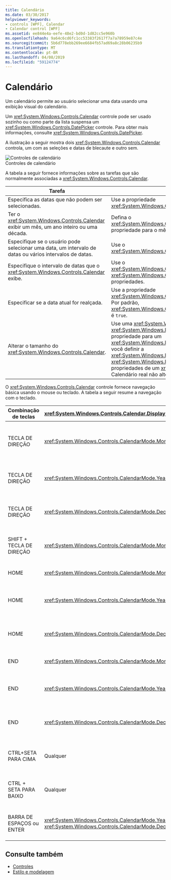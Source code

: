 ```yaml
---
title: Calendário
ms.date: 03/30/2017
helpviewer_keywords:
- controls [WPF], Calendar
- Calendar control [WPF]
ms.assetid: ee844e4a-eefe-48e2-bd0d-1d82cc5e960b
ms.openlocfilehash: 9a64c6cd6fc1cc53383f2617f7a7a78959e87c4e
ms.sourcegitcommit: 5b6d778ebb269ee6684fb57ad69a8c28b06235b9
ms.translationtype: MT
ms.contentlocale: pt-BR
ms.lasthandoff: 04/08/2019
ms.locfileid: "59124774"
---
```

# <a name="calendar"></a>Calendário
Um calendário permite ao usuário selecionar uma data usando uma exibição visual do calendário.  
  
 Um <xref:System.Windows.Controls.Calendar> controle pode ser usado sozinho ou como parte da lista suspensa um <xref:System.Windows.Controls.DatePicker> controle. Para obter mais informações, consulte <xref:System.Windows.Controls.DatePicker>.  
  
 A ilustração a seguir mostra dois <xref:System.Windows.Controls.Calendar> controla, um com as seleções e datas de blecaute e outro sem.  
  
 ![Controles de calendário](./media/ndp-calendarcontrols.png "NDP_CalendarControls")  
Controles de calendário  
  
 A tabela a seguir fornece informações sobre as tarefas que são normalmente associadas a <xref:System.Windows.Controls.Calendar>.  
  
|Tarefa|Implementação|  
|----------|--------------------|  
|Especifica as datas que não podem ser selecionadas.|Use a propriedade <xref:System.Windows.Controls.Calendar.BlackoutDates%2A>.|  
|Ter o <xref:System.Windows.Controls.Calendar> exibir um mês, um ano inteiro ou uma década.|Defina o <xref:System.Windows.Controls.Calendar.DisplayMode%2A> propriedade para o mês, ano ou década.|  
|Especifique se o usuário pode selecionar uma data, um intervalo de datas ou vários intervalos de datas.|Use o <xref:System.Windows.Controls.Calendar.SelectionMode%2A>.|  
|Especifique o intervalo de datas que o <xref:System.Windows.Controls.Calendar> exibe.|Use o <xref:System.Windows.Controls.Calendar.DisplayDateStart%2A> e <xref:System.Windows.Controls.Calendar.DisplayDateEnd%2A> propriedades.|  
|Especificar se a data atual for realçada.|Use a propriedade <xref:System.Windows.Controls.Calendar.IsTodayHighlighted%2A>. Por padrão, <xref:System.Windows.Controls.Calendar.IsTodayHighlighted%2A> é `true`.|  
|Alterar o tamanho do <xref:System.Windows.Controls.Calendar>.|Use uma <xref:System.Windows.Controls.Viewbox> ou defina o <xref:System.Windows.FrameworkElement.LayoutTransform%2A> propriedade para um <xref:System.Windows.Media.ScaleTransform>. Observe que, se você definir a <xref:System.Windows.FrameworkElement.Width%2A> e <xref:System.Windows.FrameworkElement.Height%2A> propriedades de um <xref:System.Windows.Controls.Calendar>, o Calendário real não altera seu tamanho.|  
  
 O <xref:System.Windows.Controls.Calendar> controle fornece navegação básica usando o mouse ou teclado. A tabela a seguir resume a navegação com o teclado.  
  
|Combinação de teclas|<xref:System.Windows.Controls.Calendar.DisplayMode%2A>|Ação|  
|---------------------|-----------------------------------------------------------------------------------------------------------------------------------------------------------|------------|  
|TECLA DE DIREÇÃO|<xref:System.Windows.Controls.CalendarMode.Month>|As alterações a <xref:System.Windows.Controls.Calendar.SelectedDate%2A> propriedade se o <xref:System.Windows.Controls.Calendar.SelectionMode%2A> não está definida <xref:System.Windows.Controls.CalendarSelectionMode.None>.|  
|TECLA DE DIREÇÃO|<xref:System.Windows.Controls.CalendarMode.Year>|Altera o mês do <xref:System.Windows.Controls.Calendar.DisplayDate%2A> propriedade. Observe que o <xref:System.Windows.Controls.Calendar.SelectedDate%2A> não é alterado.|  
|TECLA DE DIREÇÃO|<xref:System.Windows.Controls.CalendarMode.Decade>|Altera o ano do <xref:System.Windows.Controls.Calendar.DisplayDate%2A>. Observe que o <xref:System.Windows.Controls.Calendar.SelectedDate%2A> não é alterado.|  
|SHIFT + TECLA DE DIREÇÃO|<xref:System.Windows.Controls.CalendarMode.Month>|Se <xref:System.Windows.Controls.Calendar.SelectionMode%2A> não está definido como <xref:System.Windows.Controls.CalendarSelectionMode.SingleDate> ou <xref:System.Windows.Controls.CalendarSelectionMode.None>, estende o intervalo de datas selecionados.|  
|HOME|<xref:System.Windows.Controls.CalendarMode.Month>|As alterações a <xref:System.Windows.Controls.Calendar.SelectedDate%2A> ao primeiro dia do mês atual.|  
|HOME|<xref:System.Windows.Controls.CalendarMode.Year>|Altera o mês do <xref:System.Windows.Controls.Calendar.DisplayDate%2A> ao primeiro mês do ano. O <xref:System.Windows.Controls.Calendar.SelectedDate%2A> não é alterado.|  
|HOME|<xref:System.Windows.Controls.CalendarMode.Decade>|Altera o ano do <xref:System.Windows.Controls.Calendar.DisplayDate%2A> para o primeiro ano da década. O <xref:System.Windows.Controls.Calendar.SelectedDate%2A> não é alterado.|  
|END|<xref:System.Windows.Controls.CalendarMode.Month>|As alterações a <xref:System.Windows.Controls.Calendar.SelectedDate%2A> até o último dia do mês atual.|  
|END|<xref:System.Windows.Controls.CalendarMode.Year>|Altera o mês do <xref:System.Windows.Controls.Calendar.DisplayDate%2A> para o último mês do ano. O <xref:System.Windows.Controls.Calendar.SelectedDate%2A> não é alterado.|  
|END|<xref:System.Windows.Controls.CalendarMode.Decade>|Altera o ano do <xref:System.Windows.Controls.Calendar.DisplayDate%2A> para o último ano da década. O <xref:System.Windows.Controls.Calendar.SelectedDate%2A> não é alterado.|  
|CTRL+SETA PARA CIMA|Qualquer|Alterna para a próxima maior <xref:System.Windows.Controls.Calendar.DisplayMode%2A>. Se <xref:System.Windows.Controls.Calendar.DisplayMode%2A> já está <xref:System.Windows.Controls.CalendarMode.Decade>, nenhuma ação.|  
|CTRL + SETA PARA BAIXO|Qualquer|Alterna para o próximo menor <xref:System.Windows.Controls.Calendar.DisplayMode%2A>. Se <xref:System.Windows.Controls.Calendar.DisplayMode%2A> já está <xref:System.Windows.Controls.CalendarMode.Month>, nenhuma ação.|  
|BARRA DE ESPAÇOS ou ENTER|<xref:System.Windows.Controls.CalendarMode.Year> ou <xref:System.Windows.Controls.CalendarMode.Decade>|Comutadores <xref:System.Windows.Controls.Calendar.DisplayMode%2A> para o <xref:System.Windows.Controls.CalendarMode.Month> ou <xref:System.Windows.Controls.CalendarMode.Year> representado pelo item focalizado.|  
  
## <a name="see-also"></a>Consulte também

- [Controles](index.md)
- [Estilo e modelagem](styling-and-templating.md)
